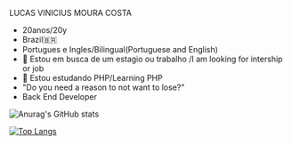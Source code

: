 

  LUCAS VINICIUS MOURA COSTA 
- 20anos/20y
- Brazil🇧🇷
- Portugues e Ingles/Bilingual(Portuguese and English)
- 🔭 Estou em busca de um estagio ou trabalho /I am looking for intership or job 
- 🌱 Estou estudando PHP/Learning PHP
-  "Do you need a reason to not want to lose?"
-  Back End Developer 

 ![Anurag's GitHub stats](https://github-readme-stats.vercel.app/api?username=Lucasmcz&show_icons=true&theme=dark)  <img >
 
[![Top Langs](https://github-readme-stats.vercel.app/api/top-langs/?username=Lucasmcz&layout=compact)](https://github.com/Lucasmcz/github-readme-stats)


